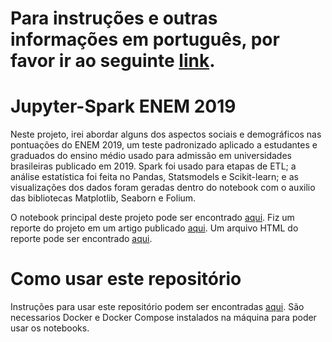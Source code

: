 # Para instruções e outras informações em português, por favor ir ao seguinte [link](docs/pt.md).

# Jupyter-Spark ENEM 2019
Neste projeto, irei abordar alguns dos aspectos sociais e demográficos nas pontuações do ENEM 2019, um teste padronizado aplicado a estudantes e graduados do ensino médio usado para admissão em universidades brasileiras publicado em 2019. Spark foi usado para etapas de ETL; a análise estatística foi feita no Pandas, Statsmodels e Scikit-learn; e as visualizações dos dados foram geradas dentro do notebook com o auxilio das bibliotecas Matplotlib, Seaborn e Folium.

O notebook principal deste projeto pode ser encontrado [aqui](src/main.ipynb). Fiz um reporte do projeto em um artigo publicado [aqui](http://kauvinlucas.com/projects/jupyter-spark-enem-2019/pt.html). Um arquivo HTML do reporte pode ser encontrado [aqui](principal.html).


# Como usar este repositório
Instruções para usar este repositório podem ser encontradas [aqui](docs/pt.md). São necessarios Docker e Docker Compose instalados na máquina para poder usar os notebooks.

